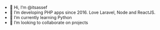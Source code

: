 - 👋 Hi, I’m @itsassef
- 👀 I’m developing PHP apps since 2016. Love Laravel, Node and ReactJS.
- 🌱 I’m currently learning Python
- 💞️ I’m looking to collaborate on projects

<!---
itsassef/itsassef is a ✨ special ✨ repository because its `README.md` (this file) appears on your GitHub profile.
You can click the Preview link to take a look at your changes.
--->
